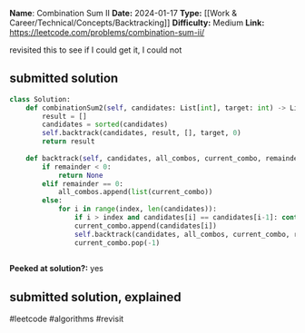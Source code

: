 **Name**: Combination Sum II
**Date:** 2024-01-17
**Type:** [[Work & Career/Technical/Concepts/Backtracking]]
**Difficulty:** Medium
**Link:** https://leetcode.com/problems/combination-sum-ii/


revisited this to see if I could get it, I could not
## submitted solution
```python
class Solution:
    def combinationSum2(self, candidates: List[int], target: int) -> List[List[int]]:
        result = []
        candidates = sorted(candidates)
        self.backtrack(candidates, result, [], target, 0)
        return result
    
    def backtrack(self, candidates, all_combos, current_combo, remainder, index):
        if remainder < 0:
            return None
        elif remainder == 0:
            all_combos.append(list(current_combo))
        else:
            for i in range(index, len(candidates)):
                if i > index and candidates[i] == candidates[i-1]: continue
                current_combo.append(candidates[i])
                self.backtrack(candidates, all_combos, current_combo, remainder-candidates[i], i+1)
                current_combo.pop(-1)
        
```

**Peeked at solution?:** yes

## submitted solution, explained

#leetcode #algorithms #revisit